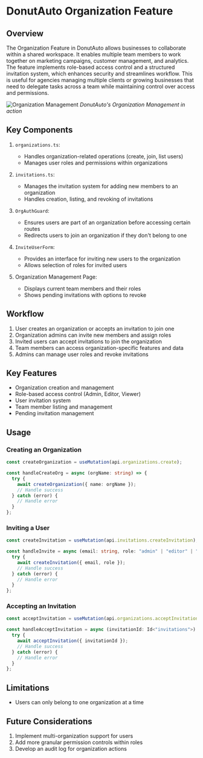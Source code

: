 # DonutAuto Organization Feature

## Overview
The Organization Feature in DonutAuto allows businesses to collaborate within a shared workspace. It enables multiple team members to work together on marketing campaigns, customer management, and analytics. The feature implements role-based access control and a structured invitation system, which enhances security and streamlines workflow. This is useful for agencies managing multiple clients or growing businesses that need to delegate tasks across a team while maintaining control over access and permissions.

![Organization Management](path/to/organization-management.gif)
*DonutAuto's Organization Management in action*

## Key Components

1. `organizations.ts`:
   - Handles organization-related operations (create, join, list users)
   - Manages user roles and permissions within organizations

2. `invitations.ts`:
   - Manages the invitation system for adding new members to an organization
   - Handles creation, listing, and revoking of invitations

3. `OrgAuthGuard`:
   - Ensures users are part of an organization before accessing certain routes
   - Redirects users to join an organization if they don't belong to one

4. `InviteUserForm`:
   - Provides an interface for inviting new users to the organization
   - Allows selection of roles for invited users

5. Organization Management Page:
   - Displays current team members and their roles
   - Shows pending invitations with options to revoke

## Workflow

1. User creates an organization or accepts an invitation to join one
2. Organization admins can invite new members and assign roles
3. Invited users can accept invitations to join the organization
4. Team members can access organization-specific features and data
5. Admins can manage user roles and revoke invitations

## Key Features

- Organization creation and management
- Role-based access control (Admin, Editor, Viewer)
- User invitation system
- Team member listing and management
- Pending invitation management

## Usage

### Creating an Organization

```typescript
const createOrganization = useMutation(api.organizations.create);

const handleCreateOrg = async (orgName: string) => {
  try {
    await createOrganization({ name: orgName });
    // Handle success
  } catch (error) {
    // Handle error
  }
};
```

### Inviting a User

```typescript
const createInvitation = useMutation(api.invitations.createInvitation);

const handleInvite = async (email: string, role: "admin" | "editor" | "viewer") => {
  try {
    await createInvitation({ email, role });
    // Handle success
  } catch (error) {
    // Handle error
  }
};
```

### Accepting an Invitation

```typescript
const acceptInvitation = useMutation(api.organizations.acceptInvitation);

const handleAcceptInvitation = async (invitationId: Id<"invitations">) => {
  try {
    await acceptInvitation({ invitationId });
    // Handle success
  } catch (error) {
    // Handle error
  }
};
```

## Limitations

- Users can only belong to one organization at a time

## Future Considerations

1. Implement multi-organization support for users
2. Add more granular permission controls within roles
3. Develop an audit log for organization actions
